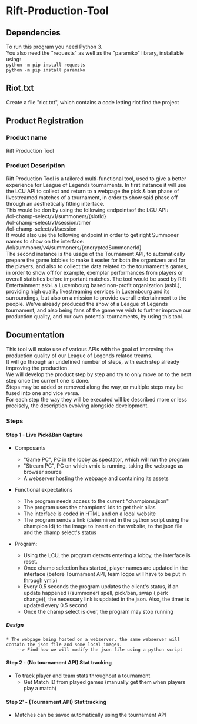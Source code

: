 # Rift-Production-Tool

## Dependencies
To run this program you need Python 3.  
You also need the "requests" as well as the "paramiko" library, installable using:  
    `python -m pip install requests` <br />
    `python -m pip install paramiko`

## Riot.txt

Create a file "riot.txt", which contains a code letting riot find the project

## Product Registration

### Product name

Rift Production Tool

### Product Description
Rift Production Tool is a tailored multi-functional tool, used to give a better experience for League of Legends tournaments. In first instance it will use the LCU API to collect and return to a webpage the pick & ban phase of livestreamed matches of a tournament, in order to show said phase off through an aesthetically fitting interface. <br />
This would be don by using the following endpointsof the LCU API: <br />
/lol-champ-select/v1/summoners/{slotId} <br />
/lol-champ-select/v1/session/timer <br />
/lol-champ-select/v1/session <br />
It would also use the following endpoint in order to get right Summoner names to show on the interface: <br />
/lol/summoner/v4/summoners/{encryptedSummonerId} <br />
The second instance is the usage of the Tournament API, to automatically prepare the game lobbies to make it easier for both the organizers and for the players, and also to collect the data related to the tournament's games, in order to show off for example, exemplar performances from players or overall statistics before important matches. The tool would be used by Rift Entertainment asbl. a Luxembourg based non-profit organization (asbl.), providing high quality livestreaming services in Luxembourg and its surroundings, but also on a mission to provide overall entertainment to the people. We've already produced the show of a League of Legends tournament, and also being fans of the game we wish to further improve our production quality, and our own potential tournaments, by using this tool.

## Documentation

This tool will make use of various APIs with the goal of improving the production quality of our League of Legends related treams.  
It will go through an undefined number of steps, with each step already improving the production.  
We will develop the product step by step and try to only move on to the next step once the current one is done.  
Steps may be added or removed along the way, or multiple steps may be fused into one and vice versa.  
For each step the way they will be executed will be described more or less precisely, the description evolving alongside development.  

### Steps

#### Step 1 - Live Pick&Ban Capture

  * Composants
    - "Game PC", PC in the lobby as spectator, which will run the program
    - "Stream PC", PC on which vmix is running, taking the webpage as browser source
    - A webserver hosting the webpage and containing its assets

  * Functional expectations
    - The program needs access to the current "champions.json"
    - The program uses the champions' ids to get their alias
    - The interface is coded in HTML and on a local website
    - The program sends a link (determined in the python script using the champion id) to the image to insert on the website, to the json file and the champ select's status

  * Program:
    - Using the LCU, the program detects entering a lobby, the interface is reset.
    - Once champ selection has started, player names are updated in the interface (before Tournament API, team logos will have to be put in through vmix)
    - Every 0.5 seconds the program updates the client's status, if an update happened ((summoner) spell, pick/ban, swap (,perk change)), the necessary link is updated in the json. Also, the timer is updated every 0.5 second.
    - Once the champ select is over, the program may stop running

##### Design
    * The webpage being hosted on a webserver, the same webserver will contain the json file and some local images.
        --> Find how we will modify the json file using a python script

#### Step 2 - (No tournament API) Stat tracking
   
  * To track player and team stats throughout a tournament
    - Get Match ID from played games (manually get them when players play a match)
      
#### Step 2' - (Tournament API) Stat tracking
  
  * Matches can be savec automatically using the tournament API 
